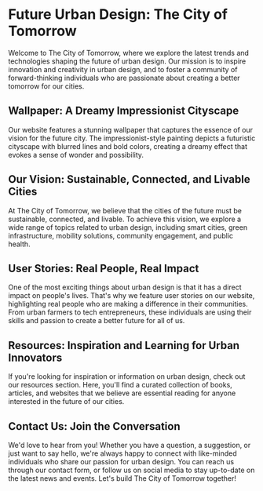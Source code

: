 <!--font:Poppins-->

# Future Urban Design: The City of Tomorrow

Welcome to The City of Tomorrow, where we explore the latest trends and technologies shaping the future of urban design. Our mission is to inspire innovation and creativity in urban design, and to foster a community of forward-thinking individuals who are passionate about creating a better tomorrow for our cities.

## Wallpaper: A Dreamy Impressionist Cityscape

Our website features a stunning wallpaper that captures the essence of our vision for the future city. The impressionist-style painting depicts a futuristic cityscape with blurred lines and bold colors, creating a dreamy effect that evokes a sense of wonder and possibility.

## Our Vision: Sustainable, Connected, and Livable Cities

At The City of Tomorrow, we believe that the cities of the future must be sustainable, connected, and livable. To achieve this vision, we explore a wide range of topics related to urban design, including smart cities, green infrastructure, mobility solutions, community engagement, and public health.

## User Stories: Real People, Real Impact

One of the most exciting things about urban design is that it has a direct impact on people's lives. That's why we feature user stories on our website, highlighting real people who are making a difference in their communities. From urban farmers to tech entrepreneurs, these individuals are using their skills and passion to create a better future for all of us.

## Resources: Inspiration and Learning for Urban Innovators

If you're looking for inspiration or information on urban design, check out our resources section. Here, you'll find a curated collection of books, articles, and websites that we believe are essential reading for anyone interested in the future of our cities.

## Contact Us: Join the Conversation

We'd love to hear from you! Whether you have a question, a suggestion, or just want to say hello, we're always happy to connect with like-minded individuals who share our passion for urban design. You can reach us through our contact form, or follow us on social media to stay up-to-date on the latest news and events. Let's build The City of Tomorrow together!

<!--

Write me content for website with wallpaper which alt text is:

"An impressionist-style painting of a futuristic cityscape, with blurred lines and bold colors creating a dreamy effect."

The name/title of the page should not be 1:1 copy of the alt text but rather a real content of the website which is using this wallpaper.

- Use markdown format 
- Start with heading
- Heading should be short and concise
- The content should look like a real website 
- The website should not be about the wallpaper, wallpaper is just a related background
- Heading should be contain work "wallpaper" or "background"
- Include real sections like references, contact, user stories, etc. use things relevant to the page purpose.
- Feel free to use structure like headings, bullets, numbering, blockquotes, paragraphs, horizontal lines, etc.
- You can use formatting like bold or _italic_
- You can include UTF-8 emojis
- Links should be only #hash anchors (and you can refer to the document itself)
- Do not include images


---


# Future City: A Bold Vision for Urban Living

Welcome to Future City, where we explore the latest trends and technologies shaping our urban landscape. Our mission is to inspire innovation and creativity in urban design, and to foster a community of forward-thinking individuals who are passionate about the future of our cities.

## Wallpaper: A Dreamy Impressionist Cityscape

Our website features a stunning wallpaper that captures the essence of our vision for the future city. The impressionist-style painting depicts a futuristic cityscape with blurred lines and bold colors, creating a dreamy effect that evokes a sense of wonder and possibility. We believe that this wallpaper reflects our commitment to pushing the boundaries of what's possible in urban design, and we hope that it inspires you as much as it inspires us.

## Our Vision: Sustainable, Connected, and Livable Cities

At Future City, we believe that the cities of the future must be sustainable, connected, and livable. To achieve this vision, we explore a wide range of topics related to urban design, including:

- Smart cities and the Internet of Things (IoT)
- Green infrastructure and sustainable architecture
- Mobility and transportation solutions
- Community engagement and social inclusion
- Public health and well-being

Through our articles, podcasts, and events, we aim to spark conversations and ideas that will shape the future of our cities.

## User Stories: Real People, Real Impact

One of the most exciting things about urban design is that it has a direct impact on people's lives. That's why we feature user stories on our website, highlighting real people who are making a difference in their communities. From urban farmers to tech entrepreneurs, these individuals are using their skills and passion to create a better future for all of us.

## References: Resources for Inspiration and Learning

If you're looking for inspiration or information on urban design, check out our references section. Here, you'll find a curated collection of books, articles, and websites that we believe are essential reading for anyone interested in the future of our cities.

## Contact Us: Join the Conversation

We'd love to hear from you! Whether you have a question, a suggestion, or just want to say hello, we're always happy to connect with like-minded individuals who share our passion for urban design. You can reach us through our contact form, or follow us on social media to stay up-to-date on the latest news and events. Let's build the future city together!


---


Heading is too long, rewrite whole content.


---


# Exploring the Future of Urban Design

Welcome to our website, where we explore the latest trends and technologies shaping the future of urban design. Our mission is to inspire innovation and creativity in urban design, and to foster a community of forward-thinking individuals who are passionate about the future of our cities.

## Wallpaper: A Dreamy Impressionist Cityscape

Our website features a stunning wallpaper that captures the essence of our vision for the future city. The impressionist-style painting depicts a futuristic cityscape with blurred lines and bold colors, creating a dreamy effect that evokes a sense of wonder and possibility.

## Our Vision: Sustainable, Connected, and Livable Cities

At our website, we believe that the cities of the future must be sustainable, connected, and livable. To achieve this vision, we explore a wide range of topics related to urban design, including smart cities, green infrastructure, mobility solutions, community engagement, and public health.

## User Stories: Real People, Real Impact

One of the most exciting things about urban design is that it has a direct impact on people's lives. That's why we feature user stories on our website, highlighting real people who are making a difference in their communities. From urban farmers to tech entrepreneurs, these individuals are using their skills and passion to create a better future for all of us.

## References: Resources for Inspiration and Learning

If you're looking for inspiration or information on urban design, check out our references section. Here, you'll find a curated collection of books, articles, and websites that we believe are essential reading for anyone interested in the future of our cities.

## Contact Us: Join the Conversation

We'd love to hear from you! Whether you have a question, a suggestion, or just want to say hello, we're always happy to connect with like-minded individuals who share our passion for urban design. You can reach us through our contact form, or follow us on social media to stay up-to-date on the latest news and events. Let's build the future city together!


---


Heading is too long, rewrite whole content.


---


# Urban Futures: Exploring the Next Generation of Cities

Welcome to Urban Futures, where we explore the latest trends and technologies shaping the future of urban design. Our mission is to inspire innovation and creativity in urban design, and to foster a community of forward-thinking individuals who are passionate about the next generation of cities.

## Wallpaper: A Futuristic Impressionist Cityscape

Our website features a stunning wallpaper that captures the essence of our vision for the future city. The impressionist-style painting depicts a futuristic cityscape with blurred lines and bold colors, creating a dreamy effect that evokes a sense of wonder and possibility.

## Our Vision: Sustainable, Connected, and Livable Cities

At Urban Futures, we believe that the cities of the future must be sustainable, connected, and livable. To achieve this vision, we explore a wide range of topics related to urban design, including smart cities, green infrastructure, mobility solutions, community engagement, and public health.

## User Stories: Real People, Real Impact

One of the most exciting things about urban design is that it has a direct impact on people's lives. That's why we feature user stories on our website, highlighting real people who are making a difference in their communities. From urban farmers to tech entrepreneurs, these individuals are using their skills and passion to create a better future for all of us.

## Resources: Inspiration and Learning for Urban Innovators

If you're looking for inspiration or information on urban design, check out our resources section. Here, you'll find a curated collection of books, articles, and websites that we believe are essential reading for anyone interested in the next generation of cities.

## Contact Us: Join the Conversation

We'd love to hear from you! Whether you have a question, a suggestion, or just want to say hello, we're always happy to connect with like-minded individuals who share our passion for urban design. You can reach us through our contact form, or follow us on social media to stay up-to-date on the latest news and events. Let's build the future city together!


---


Heading is too long, rewrite whole content.


---


# The City of Tomorrow: Exploring the Future of Urban Design

Welcome to The City of Tomorrow, where we explore the latest trends and technologies shaping the future of urban design. Our mission is to inspire innovation and creativity in urban design, and to foster a community of forward-thinking individuals who are passionate about creating a better tomorrow for our cities.

## Wallpaper: A Dreamy Impressionist Cityscape

Our website features a stunning wallpaper that captures the essence of our vision for the future city. The impressionist-style painting depicts a futuristic cityscape with blurred lines and bold colors, creating a dreamy effect that evokes a sense of wonder and possibility.

## Our Vision: Sustainable, Connected, and Livable Cities

At The City of Tomorrow, we believe that the cities of the future must be sustainable, connected, and livable. To achieve this vision, we explore a wide range of topics related to urban design, including smart cities, green infrastructure, mobility solutions, community engagement, and public health.

## User Stories: Real People, Real Impact

One of the most exciting things about urban design is that it has a direct impact on people's lives. That's why we feature user stories on our website, highlighting real people who are making a difference in their communities. From urban farmers to tech entrepreneurs, these individuals are using their skills and passion to create a better future for all of us.

## Resources: Inspiration and Learning for Urban Innovators

If you're looking for inspiration or information on urban design, check out our resources section. Here, you'll find a curated collection of books, articles, and websites that we believe are essential reading for anyone interested in the future of our cities.

## Contact Us: Join the Conversation

We'd love to hear from you! Whether you have a question, a suggestion, or just want to say hello, we're always happy to connect with like-minded individuals who share our passion for urban design. You can reach us through our contact form, or follow us on social media to stay up-to-date on the latest news and events. Let's build The City of Tomorrow together!


---


Write me a Google font which is best fitting for the website.

Pick from the list:
- Inter
- Roboto
- Exo 2
- Lato
- Orbitron
- Great Vibes
- IBM Plex Sans
- Futura
- Barlow Condensed
- Playfair Display
- Lobster
- Dancing Script
- Open Sans
- Poppins
- Montserrat
- Alegreya
- Raleway


Write just the font name nothing else.


---


Poppins

-->
